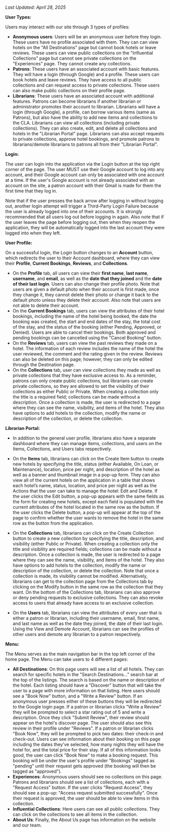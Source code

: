 *Last Updated: April 28, 2025* 

**User Types:**

Users may interact with our site through 3 types of profiles:
- **Anonymous users**: Users will be an anonymous user before they login. These users have no profile associated with them. They can can view hotels on the "All Destinations" page but cannot book hotels or leave reviews. These users can view public collections on the "Influential Collections" page but cannot see private collections on the "Experiences" page. They cannot create any collections.
- **Patrons**: These users have an associated account with basic features. They will have a login (through Google) and a profile. These users can book hotels and leave reviews. They have access to all public collections and can request access to private collections. These users can also make public collections on their profile page.
- **Librarians**: These users have an associated account with additional features. Patrons can become librarians if another librarian or administrator promotes their account to librarian. Librarians will have a login (through Google), a profile, can borrow various items (same as Patrons), but also have the ability to add new items and collections to the CLA. Librarians can view all collections (including private collections). They can also create, edit, and delete all collections and hotels in the "Librarian Portal" page. Librarians can also accept requests to private collections, approve hotel bookings, and promote patrons to librarians/demote librarians to patrons all from their "Librarian Portal".

**Login:** 

The user can login into the application via the Login button at the top right corner of the page. The user MUST use their Google account to log into any account, and their Google account can only be associated with one account at a time. If the user's Google account is not already associated with an account on the site, a patron account with their Gmail is made for them the first time that they log in. 

Note that if the user presses the back arrow after logging in without logging out, another login attempt will trigger a Third-Party Login Failure because the user is already logged into one of their accounts. It is strongly recommended that all users log out before logging in again. Also note that if the user leaves the page before logging out, then when they reopen the application, they will be automatically logged into the last account they were logged into when they left. 

**User Profile:**

On a successful login, the Login button changes to an **Account** button, which redirects the user to their Account dashboard, where they can view their **Profile**, **Current Bookings**, **Reviews**, and **Collections**. 
- On the **Profile** tab, all users can view their **first name**, **last name**, **username**, and **email**, as well as the **date that they joined** and the **date of their last login**. Users can also change their profile photo. Note that users are given a default photo when their account is first made, once they change it, they cannot delete their photo or change it back to the default photo unless they delete their account. Also note that users are not able to delete their account.
- On the **Current Bookings** tab, users can view the attributes of their hotel bookings, including the name of the hotel being booked, the date the booking was created, the start and end dates of the stay, the total cost of the stay, and the status of the booking (either Pending, Approved, or Denied). Users are able to cancel their bookings. Both approved and pending bookings can be cancelled using the "Cancel Booking" button.
- On the **Reviews** tab, users can view the past reviews they made on a hotel. The information of each review includes the name of the hotel the user reviewed, the comment and the rating given in the review. Reviews can also be deleted on this page; however, they can only be edited through the Destination page.
- On the **Collections** tab, user can view collections they made as well as private collections that they have exclusive access to. As a reminder, patrons can only create public collections, but librarians can create private collections, so they are allowed to set the visibility of their collections as either Public or Private. When creating a collection only the title is a required field; collections can be made without a description. Once a collection is made, the user is redirected to a page where they can see the name, visibility, and items of the hotel. They also have options to add hotels to the collection, modify the name or description of the collection, or delete the collection. 

**Librarian Portal:**
- In addition to the general user profile, librarians also have a separate dashboard where they can manage items, collections, and users on the Items, Collections, and Users tabs respectively.

- On the **Items** tab, librarians can click on the Create Item button to create new hotels by specifying the title, status (either Available, On Loan, or Maintenance), location, price per night, and description of the hotel as well as a banner and thumbnail image in a pop-up form. They can also view all of the current hotels on the application in a table that shows each hotel’s name, status, location, and price per night as well as the Actions that the user can take to manage the hotel: Edit and Delete. If the user clicks the Edit button, a pop-up appears with the same fields as the form for creating new hotels, except each field is populated with the current attributes of the hotel located in the same row as the button. If the user clicks the Delete button, a pop-up will appear at the top of the page to confirm whether the user wants to remove the hotel in the same row as the button from the application. 

- On the **Collections** tab, librarians can click on the Create Collection button to create a new collection by specifying the title, description, and visibility (either Public or Private). When creating a collection only the title and visibility are required fields; collections can be made without a description. Once a collection is made, the user is redirected to a page where they can see the name, visibility, and items of the hotel. They also have options to add hotels to the collection, modify the name or description of the collection, or delete the collection. Note that once a collection is made, its visibility cannot be modified. Alternatively, librarians can get to the collection page from the Collections tab by clicking on the Modify button in the same row as the collection that they want. On the bottom of the Collections tab, librarians can also approve or deny pending requests to exclusive collections. They can also revoke access to users that already have access to an exclusive collection.

- On the **Users** tab, librarians can view the attributes of every user that is either a patron or librarian, including their username, email, first name, and last name as well as the date they joined, the date of their last login. Using the View and Demote Account, librarians can see the profiles of other users and demote any librarian to a patron respectively. 

**Menu:** 

The Menu serves as the main navigation bar in the top left corner of the home page. The Menu can take users to 4 different pages: 
- **All Destinations**: On this page users will see a list of all hotels. They can search for specific hotels in the "Search Destinations..." search bar at the top of the listings. The search is based on the name or description of the hotel. Each listing should have a "Discover" button that will take the user to a page with more information on that listing. Here users should see a "Book Now" button, and a "Write a Review" button. If an anonymous user presses either of these buttons they will be redirected to the Google login page. If a patron or librarian clicks "Write a Review" they will be prompted to select a star rating out of 5 and write a description. Once they click "Submit Review", their review should appear on the hotel's discover page. The user should also see this review in their profile under "Reviews". If a patron or librarian clicks "Book Now", they will be prompted to pick two dates: their check-in and check-out. Users can see information about their booking on this page including the dates they've selected, how many nights they will have the hotel for, and the total price for their stay. If all of this information looks good, the user can click "Book Now" to make a booking request. This booking will be under the user's profile under "Bookings" tagged as "pending" until their request gets approved (the booking will then be tagged as "approved"). 
- **Experiences**: Anonymous users should see no collections on this page. Patrons and librarians should see a list of collections, each with a "Request Access" button. If the user clicks "Request Access", they should see a pop-up: "Access request submitted successfully". Once their request is approved, the user should be able to view items in this collection.
- **Influential Collections**: Here users can see all public collections. They can click on the collections to see all items in the collection.
- **About Us**: Finally, the About Us page has information on the website and our team.  
